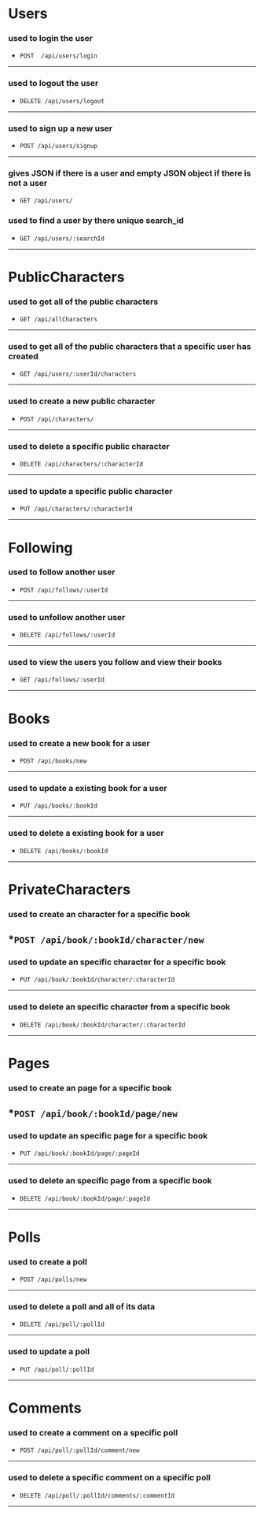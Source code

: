 # Users
### used to login the user
   * `POST  /api/users/login`
--------------------------------------
### used to logout the user
   * `DELETE /api/users/logout`
--------------------------------------
### used to sign up a new user
   * `POST /api/users/signup`
--------------------------------------
### gives JSON if there is a user and empty JSON object if there is not a user
   * `GET /api/users/`
### used to find a user by there unique search_id
   * `GET /api/users/:searchId`

--------------------------------------


# PublicCharacters
### used to get all of the public characters
   * `GET /api/allCharacters`
--------------------------------------
### used to get all of the public characters that a specific user has created
   * `GET /api/users/:userId/characters`
--------------------------------------
### used to create a new public character
   * `POST /api/characters/`
--------------------------------------
### used to delete a specific public character
   * `DELETE /api/characters/:characterId`
--------------------------------------
### used to update a specific public character
   * `PUT /api/characters/:characterId`
--------------------------------------


# Following
### used to follow another user
   * `POST /api/follows/:userId`
--------------------------------------
### used to unfollow another user
   * `DELETE /api/follows/:userId`
--------------------------------------
### used to view the users you follow and view their books
   * `GET /api/follows/:userId`
--------------------------------------


# Books
### used to create a new book for a user
   * `POST /api/books/new`
--------------------------------------
### used to update a existing book for a user
   * `PUT /api/books/:bookId`
--------------------------------------
### used to delete a existing book for a user
   * `DELETE /api/books/:bookId`
--------------------------------------

# PrivateCharacters
### used to create an character for a specific book
   *`POST /api/book/:bookId/character/new`
--------------------------------------
### used to update an specific character for a specific book
   * `PUT /api/book/:bookId/character/:characterId`
--------------------------------------
### used to delete an specific character from a specific book
   * `DELETE /api/book/:bookId/character/:characterId`
--------------------------------------


# Pages
### used to create an page for a specific book
   *`POST /api/book/:bookId/page/new`
--------------------------------------
### used to update an specific page for a specific book
   * `PUT /api/book/:bookId/page/:pageId`
--------------------------------------
### used to delete an specific page from a specific book
   * `DELETE /api/book/:bookId/page/:pageId`
--------------------------------------



# Polls
### used to create a poll
   * `POST /api/polls/new`
--------------------------------------
### used to delete a poll and all of its data
   * `DELETE /api/poll/:pollId`
--------------------------------------
### used to update a poll
   * `PUT /api/poll/:pollId`
--------------------------------------



# Comments
### used to create a comment on a specific poll
   * `POST /api/poll/:pollId/comment/new`
--------------------------------------
### used to delete a specific comment on a specific poll
   * `DELETE /api/poll/:pollId/comments/:commentId`
--------------------------------------

